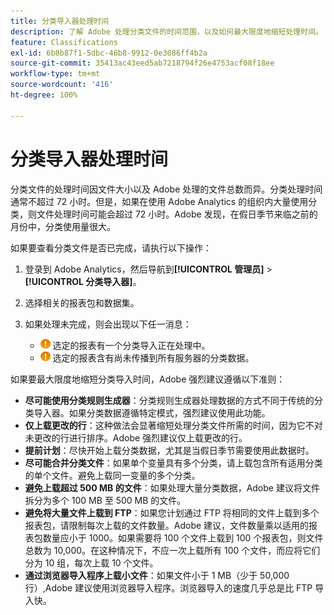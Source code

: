 ```yaml
---
title: 分类导入器处理时间
description: 了解 Adobe 处理分类文件的时间范围，以及如何最大限度地缩短处理时间。
feature: Classifications
exl-id: 6b8b87f1-5dbc-46b8-9912-0e3086ff4b2a
source-git-commit: 35413ac43eed5ab7218794f26e4753acf08f18ee
workflow-type: tm+mt
source-wordcount: '416'
ht-degree: 100%

---
```


# 分类导入器处理时间

分类文件的处理时间因文件大小以及 Adobe 处理的文件总数而异。分类处理时间通常不超过 72 小时。但是，如果在使用 Adobe Analytics 的组织内大量使用分类，则文件处理时间可能会超过 72 小时。Adobe 发现，在假日季节来临之前的月份中，分类使用量很大。

如果要查看分类文件是否已完成，请执行以下操作：

1. 登录到 Adobe Analytics，然后导航到&#x200B;**[!UICONTROL 管理员]** > **[!UICONTROL 分类导入器]**。
2. 选择相关的报表包和数据集。
3. 如果处理未完成，则会出现以下任一消息：

   * ![注意](assets/icon_notice_notice.gif) 选定的报表有一个分类导入正在处理中。
   * ![注意](assets/icon_notice_notice.gif) 选定的报表含有尚未传播到所有服务器的分类数据。

如果要最大限度地缩短分类导入时间，Adobe 强烈建议遵循以下准则：

* **尽可能使用分类规则生成器**：分类规则生成器处理数据的方式不同于传统的分类导入器。如果分类数据遵循特定模式，强烈建议使用此功能。
* **仅上载更改的行**：这种做法会显著缩短处理分类文件所需的时间，因为它不对未更改的行进行排序。Adobe 强烈建议仅上载更改的行。
* **提前计划**：尽快开始上载分类数据，尤其是当假日季节需要使用此数据时。
* **尽可能合并分类文件**：如果单个变量具有多个分类，请上载包含所有适用分类的单个文件。避免上载同一变量的多个分类。
* **避免上载超过 500 MB 的文件**：如果处理大量分类数据，Adobe 建议将文件拆分为多个 100 MB 至 500 MB 的文件。
* **避免将大量文件上载到 FTP**：如果您计划通过 FTP 将相同的文件上载到多个报表包，请限制每次上载的文件数量。Adobe 建议，文件数量乘以适用的报表包数量应小于 1000。如果需要将 100 个文件上载到 100 个报表包，则文件总数为 10,000。在这种情况下，不应一次上载所有 100 个文件，而应将它们分为 10 组，每次上载 10 个文件。
* **通过浏览器导入程序上载小文件**：如果文件小于 1 MB（少于 50,000 行）,Adobe 建议使用浏览器导入程序。浏览器导入的速度几乎总是比 FTP 导入快。
